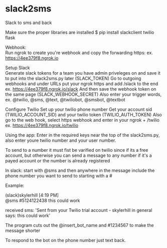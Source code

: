 # slack2sms
Slack to sms and back

Make sure the proper libraries are installed 
        $ pip install slackclient twilio flask
   
Webhook:   
Run ngrok to create you're webhook and copy the forwarding https: ex. https://4ee379f8.ngrok.io
   
Setup Slack   
Generate slack tokens for a team you have admin priveleges on and save it to put into the slack2sms.py later (SLACK_TOKEN)
Go to outgoing webhooks and under URLs put your ngrok https and add /slack to the end
ex. https://4ee379f8.ngrok.io/slack
And then save the webhook token on the same page (SLACK_WEBHOOK_SECRET)
Also enter your trigger words, ex. @twilio, @sms, @text, @twiliobot, @smsbot, @textbot

Configure Twilio
Set up your twilio phone number
Get your account sid (TWILIO_ACCOUNT_SID) and your twilio token (TWILIO_AUTH_TOKEN)
Also go to the web hook, select https webhook and enter in your ngrok + /twilio ex. https://4ee379f8.ngrok.io/twilio


Using the app:
Enter in the required keys near the top of the slack2sms.py, also enter youre twilio number and your user number.

To send to a number it must fist be varified on twilio since if its a free account, but otherwise you can send a message to any number if it's a payed account or the number is already registered
        
In slack: start with @sms and then anywhere in the message include the phone number you want to send to starting with a #
        
        
Example:

(slack)skylerhill [4:19 PM]  
@sms #5124122438 this could work

received sms: 'Sent from your Twilio trial account - skylerhill in general says:   this could work’    
    
The program cuts out the @insert_bot_name and #1234567 to make the message shorter

To respond to the bot on the phone number just text back.

